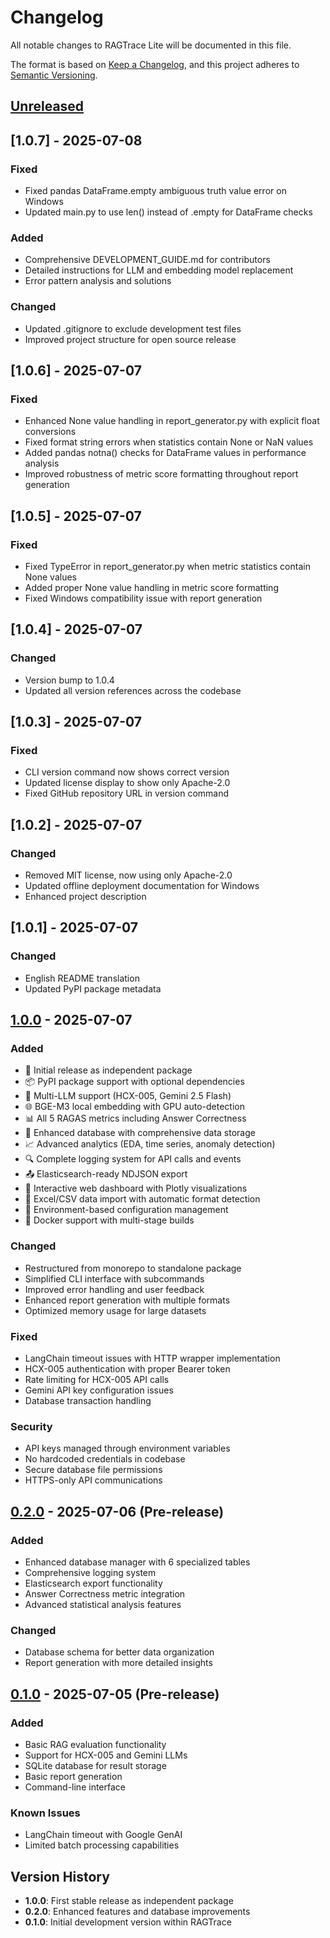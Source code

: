 # Changelog

All notable changes to RAGTrace Lite will be documented in this file.

The format is based on [Keep a Changelog](https://keepachangelog.com/en/1.0.0/),
and this project adheres to [Semantic Versioning](https://semver.org/spec/v2.0.0.html).

## [Unreleased]

## [1.0.7] - 2025-07-08

### Fixed
- Fixed pandas DataFrame.empty ambiguous truth value error on Windows
- Updated main.py to use len() instead of .empty for DataFrame checks

### Added
- Comprehensive DEVELOPMENT_GUIDE.md for contributors
- Detailed instructions for LLM and embedding model replacement
- Error pattern analysis and solutions

### Changed
- Updated .gitignore to exclude development test files
- Improved project structure for open source release

## [1.0.6] - 2025-07-07

### Fixed
- Enhanced None value handling in report_generator.py with explicit float conversions
- Fixed format string errors when statistics contain None or NaN values
- Added pandas notna() checks for DataFrame values in performance analysis
- Improved robustness of metric score formatting throughout report generation

## [1.0.5] - 2025-07-07

### Fixed
- Fixed TypeError in report_generator.py when metric statistics contain None values
- Added proper None value handling in metric score formatting
- Fixed Windows compatibility issue with report generation

## [1.0.4] - 2025-07-07

### Changed
- Version bump to 1.0.4
- Updated all version references across the codebase

## [1.0.3] - 2025-07-07

### Fixed
- CLI version command now shows correct version
- Updated license display to show only Apache-2.0
- Fixed GitHub repository URL in version command

## [1.0.2] - 2025-07-07

### Changed
- Removed MIT license, now using only Apache-2.0
- Updated offline deployment documentation for Windows
- Enhanced project description

## [1.0.1] - 2025-07-07

### Changed
- English README translation
- Updated PyPI package metadata

## [1.0.0] - 2025-07-07

### Added
- 🚀 Initial release as independent package
- 📦 PyPI package support with optional dependencies
- 🤖 Multi-LLM support (HCX-005, Gemini 2.5 Flash)
- 🌐 BGE-M3 local embedding with GPU auto-detection
- 📊 All 5 RAGAS metrics including Answer Correctness
- 💾 Enhanced database with comprehensive data storage
- 📈 Advanced analytics (EDA, time series, anomaly detection)
- 🔍 Complete logging system for API calls and events
- 📤 Elasticsearch-ready NDJSON export
- 🎨 Interactive web dashboard with Plotly visualizations
- 📝 Excel/CSV data import with automatic format detection
- 🔧 Environment-based configuration management
- 🐳 Docker support with multi-stage builds

### Changed
- Restructured from monorepo to standalone package
- Simplified CLI interface with subcommands
- Improved error handling and user feedback
- Enhanced report generation with multiple formats
- Optimized memory usage for large datasets

### Fixed
- LangChain timeout issues with HTTP wrapper implementation
- HCX-005 authentication with proper Bearer token
- Rate limiting for HCX-005 API calls
- Gemini API key configuration issues
- Database transaction handling

### Security
- API keys managed through environment variables
- No hardcoded credentials in codebase
- Secure database file permissions
- HTTPS-only API communications

## [0.2.0] - 2025-07-06 (Pre-release)

### Added
- Enhanced database manager with 6 specialized tables
- Comprehensive logging system
- Elasticsearch export functionality
- Answer Correctness metric integration
- Advanced statistical analysis features

### Changed
- Database schema for better data organization
- Report generation with more detailed insights

## [0.1.0] - 2025-07-05 (Pre-release)

### Added
- Basic RAG evaluation functionality
- Support for HCX-005 and Gemini LLMs
- SQLite database for result storage
- Basic report generation
- Command-line interface

### Known Issues
- LangChain timeout with Google GenAI
- Limited batch processing capabilities

## Version History

- **1.0.0**: First stable release as independent package
- **0.2.0**: Enhanced features and database improvements
- **0.1.0**: Initial development version within RAGTrace

[Unreleased]: https://github.com/yourusername/ragtrace-lite/compare/v1.0.0...HEAD
[1.0.0]: https://github.com/yourusername/ragtrace-lite/releases/tag/v1.0.0
[0.2.0]: https://github.com/yourusername/ragtrace-lite/releases/tag/v0.2.0
[0.1.0]: https://github.com/yourusername/ragtrace-lite/releases/tag/v0.1.0
